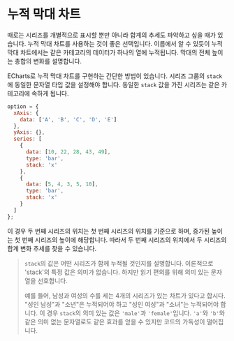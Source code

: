 # 누적 막대 차트

때로는 시리즈를 개별적으로 표시할 뿐만 아니라 합계의 추세도 파악하고 싶을 때가 있습니다. 누적 막대 차트를 사용하는 것이 좋은 선택입니다. 이름에서 알 수 있듯이 누적 막대 차트에서는 같은 카테고리의 데이터가 하나의 열에 누적됩니다. 막대의 전체 높이는 총합의 변화를 설명합니다.

ECharts로 누적 막대 차트를 구현하는 간단한 방법이 있습니다. 시리즈 그룹의 `stack`에 동일한 문자열 타입 값을 설정해야 합니다. 동일한 `stack` 값을 가진 시리즈는 같은 카테고리에 속하게 됩니다.

```js live
option = {
  xAxis: {
    data: ['A', 'B', 'C', 'D', 'E']
  },
  yAxis: {},
  series: [
    {
      data: [10, 22, 28, 43, 49],
      type: 'bar',
      stack: 'x'
    },
    {
      data: [5, 4, 3, 5, 10],
      type: 'bar',
      stack: 'x'
    }
  ]
};
```

이 경우 두 번째 시리즈의 위치는 첫 번째 시리즈의 위치를 기준으로 하며, 증가된 높이는 첫 번째 시리즈의 높이에 해당합니다. 따라서 두 번째 시리즈의 위치에서 두 시리즈의 합계 변화 추세를 찾을 수 있습니다.

> `stack`의 값은 어떤 시리즈가 함께 누적될 것인지를 설명합니다. 이론적으로 'stack'의 특정 값은 의미가 없습니다. 하지만 읽기 편의를 위해 의미 있는 문자열을 선호합니다.
>
> 예를 들어, 남성과 여성의 수를 세는 4개의 시리즈가 있는 차트가 있다고 합시다. "성인 남성"과 "소년"은 누적되어야 하고 "성인 여성"과 "소녀"는 누적되어야 합니다. 이 경우 `stack`의 의미 있는 값은 `'male'`과 `'female'`입니다. `'a'`와 `'b'`와 같은 의미 없는 문자열로도 같은 효과를 얻을 수 있지만 코드의 가독성이 떨어집니다.
